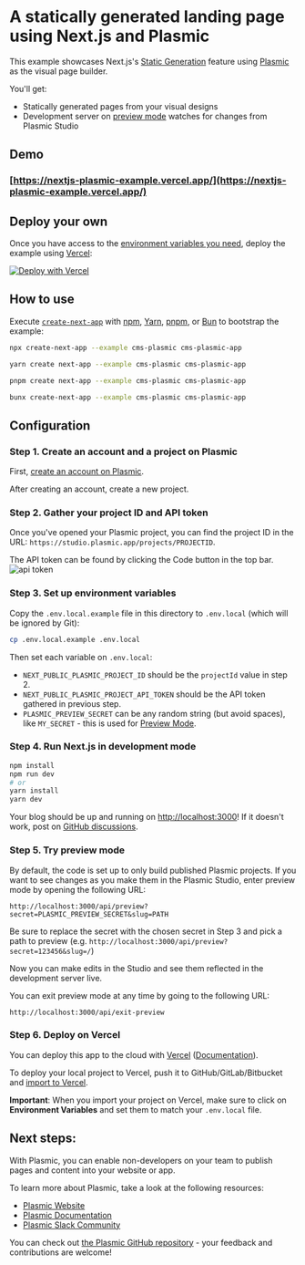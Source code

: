 # A statically generated landing page using Next.js and Plasmic

This example showcases Next.js's [Static Generation](https://nextjs.org/docs/basic-features/pages) feature using [Plasmic](https://www.plasmic.app/) as the visual page builder.

You'll get:

- Statically generated pages from your visual designs
- Development server on [preview mode](https://nextjs.org/docs/advanced-features/preview-mode) watches for changes from Plasmic Studio

## Demo

### [https://nextjs-plasmic-example.vercel.app/](https://nextjs-plasmic-example.vercel.app/)

## Deploy your own

Once you have access to the [environment variables you need](#step-3-set-up-environment-variables), deploy the example using [Vercel](https://vercel.com?utm_source=github&utm_medium=readme&utm_campaign=next-example):

[![Deploy with Vercel](https://vercel.com/button)](https://vercel.com/new/clone?repository-url=https%3A%2F%2Fgithub.com%2Fvercel%2Fnext.js%2Ftree%2Fcanary%2Fexamples%2Fcms-plasmic&env=NEXT_PUBLIC_PLASMIC_PROJECT_ID,NEXT_PUBLIC_PLASMIC_PROJECT_API_TOKEN,PLASMIC_PREVIEW_SECRET&envDescription=Required%20to%20connect%20the%20app%20with%20Plasmic&envLink=https%3A%2F%2Fgithub.com%2Fvercel%2Fnext.js%2Ftree%2Fcanary%2Fexamples%2Fcms-plasmic)

## How to use

Execute [`create-next-app`](https://github.com/vercel/next.js/tree/canary/packages/create-next-app) with [npm](https://docs.npmjs.com/cli/init), [Yarn](https://yarnpkg.com/lang/en/docs/cli/create/), [pnpm](https://pnpm.io), or [Bun](https://bun.sh/docs/cli/bunx) to bootstrap the example:

```bash
npx create-next-app --example cms-plasmic cms-plasmic-app
```

```bash
yarn create next-app --example cms-plasmic cms-plasmic-app
```

```bash
pnpm create next-app --example cms-plasmic cms-plasmic-app
```

```bash
bunx create-next-app --example cms-plasmic cms-plasmic-app
```

## Configuration

### Step 1. Create an account and a project on Plasmic

First, [create an account on Plasmic](https://studio.plasmic.app/).

After creating an account, create a new project.

### Step 2. Gather your project ID and API token

Once you've opened your Plasmic project, you can find the project ID in the URL: `https://studio.plasmic.app/projects/PROJECTID`.

The API token can be found by clicking the Code button in the top bar.
![api token](https://www.plasmic.app/blog/static/images/plasmicflix/08-api-token.png)

### Step 3. Set up environment variables

Copy the `.env.local.example` file in this directory to `.env.local` (which will be ignored by Git):

```bash
cp .env.local.example .env.local
```

Then set each variable on `.env.local`:

- `NEXT_PUBLIC_PLASMIC_PROJECT_ID` should be the `projectId` value in step 2.
- `NEXT_PUBLIC_PLASMIC_PROJECT_API_TOKEN` should be the API token gathered in previous step.
- `PLASMIC_PREVIEW_SECRET` can be any random string (but avoid spaces), like `MY_SECRET` - this is used for [Preview Mode](https://nextjs.org/docs/advanced-features/preview-mode).

### Step 4. Run Next.js in development mode

```bash
npm install
npm run dev
# or
yarn install
yarn dev
```

Your blog should be up and running on [http://localhost:3000](http://localhost:3000)! If it doesn't work, post on [GitHub discussions](https://github.com/vercel/next.js/discussions).

### Step 5. Try preview mode

By default, the code is set up to only build published Plasmic projects.
If you want to see changes as you make them in the Plasmic Studio, enter preview mode by opening the following URL:

```
http://localhost:3000/api/preview?secret=PLASMIC_PREVIEW_SECRET&slug=PATH
```

Be sure to replace the secret with the chosen secret in Step 3 and pick a path to preview (e.g. `http://localhost:3000/api/preview?secret=123456&slug=/`)

Now you can make edits in the Studio and see them reflected in the development server live.

You can exit preview mode at any time by going to the following URL:

```
http://localhost:3000/api/exit-preview
```

### Step 6. Deploy on Vercel

You can deploy this app to the cloud with [Vercel](https://vercel.com?utm_source=github&utm_medium=readme&utm_campaign=next-example) ([Documentation](https://nextjs.org/docs/deployment)).

To deploy your local project to Vercel, push it to GitHub/GitLab/Bitbucket and [import to Vercel](https://vercel.com/new?utm_source=github&utm_medium=readme&utm_campaign=next-example).

**Important**: When you import your project on Vercel, make sure to click on **Environment Variables** and set them to match your `.env.local` file.

## Next steps:

With Plasmic, you can enable non-developers on your team to publish pages and content into your website or app.

To learn more about Plasmic, take a look at the following resources:

- [Plasmic Website](https://www.plasmic.app/)
- [Plasmic Documentation](https://docs.plasmic.app/learn/)
- [Plasmic Slack Community](https://www.plasmic.app/slack)

You can check out [the Plasmic GitHub repository](https://github.com/plasmicapp/plasmic) - your feedback and contributions are welcome!
